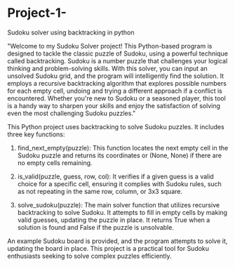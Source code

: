 # Project-1-
Sudoku solver using backtracking in python

"Welcome to my Sudoku Solver project! This Python-based program is designed to tackle the classic puzzle of Sudoku, using a powerful technique called backtracking. Sudoku is a number puzzle that challenges your logical thinking and problem-solving skills. With this solver, you can input an unsolved Sudoku grid, and the program will intelligently find the solution. It employs a recursive backtracking algorithm that explores possible numbers for each empty cell, undoing and trying a different approach if a conflict is encountered. Whether you're new to Sudoku or a seasoned player, this tool is a handy way to sharpen your skills and enjoy the satisfaction of solving even the most challenging Sudoku puzzles."

This Python project uses backtracking to solve Sudoku puzzles. It includes three key functions:
1. find_next_empty(puzzle): This function locates the next empty cell in the Sudoku puzzle and returns its coordinates or (None, None) if there are no empty cells remaining.

2. is_valid(puzzle, guess, row, col): It verifies if a given guess is a valid choice for a specific cell, ensuring it complies with Sudoku rules, such as not repeating in the same row, column, or 3x3 square.

3. solve_sudoku(puzzle): The main solver function that utilizes recursive backtracking to solve Sudoku. It attempts to fill in empty cells by making valid guesses, updating the puzzle in place. It returns True when a solution is found and False if the puzzle is unsolvable.

An example Sudoku board is provided, and the program attempts to solve it, updating the board in place. This project is a practical tool for Sudoku enthusiasts seeking to solve complex puzzles efficiently.
